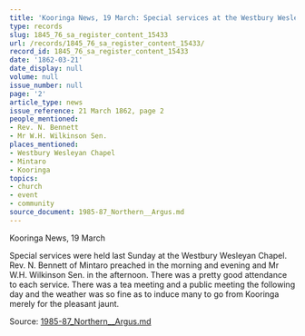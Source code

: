 ```yaml
---
title: 'Kooringa News, 19 March: Special services at the Westbury Wesleyan Chapel'
type: records
slug: 1845_76_sa_register_content_15433
url: /records/1845_76_sa_register_content_15433/
record_id: 1845_76_sa_register_content_15433
date: '1862-03-21'
date_display: null
volume: null
issue_number: null
page: '2'
article_type: news
issue_reference: 21 March 1862, page 2
people_mentioned:
- Rev. N. Bennett
- Mr W.H. Wilkinson Sen.
places_mentioned:
- Westbury Wesleyan Chapel
- Mintaro
- Kooringa
topics:
- church
- event
- community
source_document: 1985-87_Northern__Argus.md
---
```


Kooringa News, 19 March

Special services were held last Sunday at the Westbury Wesleyan Chapel.  Rev. N. Bennett of Mintaro preached in the morning and evening and Mr W.H. Wilkinson Sen. in the afternoon.  There was a pretty good attendance to each service.  There was a tea meeting and a public meeting the following day and the weather was so fine as to induce many to go from Kooringa merely for the pleasant jaunt.

Source: [1985-87_Northern__Argus.md](/downloads/markdown/1985-87_Northern__Argus.md)
